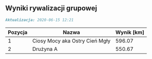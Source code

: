 ## Wyniki rywalizacji grupowej

```markdown
Aktualizacja: 2020-06-15 12:21
```

Pozycja | Nazwa | Wynik [km] |
------------ | -------------  | -------------
 1 |Ciosy Mocy aka Ostry Cień Mgły | 596.07 
 2 |Drużyna A | 550.67